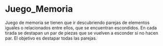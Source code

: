 # Juego_Memoria
Juego de memoria se tienen que ir descubriendo parejas de elementos iguales o relacionados entre ellos, que se encuentran escondidos. En cada tirada se destapan un par de piezas que se vuelven a esconder si no hacen par. El objetivo es destapar todas las parejas.

